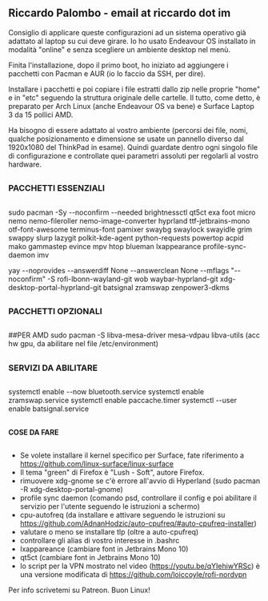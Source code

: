 ## Riccardo Palombo - email at riccardo dot im

Consiglio di applicare queste configurazioni ad un sistema operativo già adattato al laptop su cui deve girare.
Io ho usato Endeavour OS installato in modalità "online" e senza scegliere un ambiente desktop nel menù.

Finita l'installazione, dopo il primo boot, ho iniziato ad aggiungere i pacchetti con Pacman e AUR (io lo faccio da SSH, per dire).

Installare i pacchetti e poi copiare i file estratti dallo zip nelle proprie "home" e in "etc" seguendo la struttura originale delle cartelle.
Il tutto, come detto, è preparato per Arch Linux (anche Endeavour OS va bene) e Surface Laptop 3 da 15 pollici AMD.

Ha bisogno di essere adattato al vostro ambiente (percorsi dei file, nomi, qualche posizionamento e dimensione se usate un pannello diverso dal 1920x1080 del ThinkPad in esame).
Quindi guardate dentro ogni singolo file di configurazione e controllate quei parametri assoluti per regolarli al vostro hardware.

##
### PACCHETTI ESSENZIALI
##

sudo pacman -Sy --noconfirm --needed brightnessctl qt5ct exa foot micro nemo nemo-fileroller nemo-image-converter hyprland ttf-jetbrains-mono otf-font-awesome terminus-font pamixer swaybg swaylock swayidle grim swappy slurp lazygit polkit-kde-agent python-requests powertop acpid mako gammastep evince mpv htop blueman lxappearance profile-sync-daemon imv

yay --noprovides --answerdiff None --answerclean None --mflags "--noconfirm" -S rofi-lbonn-wayland-git wob waybar-hyprland-git xdg-desktop-portal-hyprland-git batsignal zramswap zenpower3-dkms

##
### PACCHETTI OPZIONALI
##

##PER AMD
sudo pacman -S libva-mesa-driver mesa-vdpau libva-utils (acc hw gpu, da abilitare nel file /etc/environment)

##
### SERVIZI DA ABILITARE
##

systemctl enable --now bluetooth.service
systemctl enable zramswap.service
systemctl enable paccache.timer
systemctl --user enable batsignal.service

##
#### COSE DA FARE
##

- Se volete installare il kernel specifico per Surface, fate riferimento a https://github.com/linux-surface/linux-surface
- Il tema "green" di Firefox è "Lush - Soft", autore Firefox.
- rimuovere xdg-gnome se c'è errore all'avvio di Hyperland (sudo pacman -R xdg-desktop-portal-gnome)
- profile sync daemon (comando psd, controllare il config e poi abilitare il servizio per l'utente seguendo le istruzioni a schermo)
- cpu-autofreq (da installare e attivare seguendo le istruzioni su https://github.com/AdnanHodzic/auto-cpufreq/#auto-cpufreq-installer)
- valutare o meno se installare tlp (oltre a auto-cpufreq)
- controllare gli alias di vostro interesse in .bashrc
- lxappareance (cambiare font in Jetbrains Mono 10)
- qt5ct (cambiare font in Jetbrains Mono 10)
- lo script per la VPN mostrato nel video (https://youtu.be/qYIehiwYRSc) è una versione modificata di https://github.com/loiccoyle/rofi-nordvpn

Per info scrivetemi su Patreon. Buon Linux!
